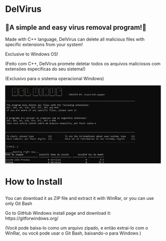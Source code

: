 # DelVirus
<div>
  <p> <h2> 💉A simple and easy virus removal program!💉 </h2> </p>
</div>
<div>
  <p> Made with C++ language, DelVirus can delete all malicious files with specific extensions from your system!</p>
  <p> Exclusive to Windows OS!</p>
  <p> (Feito com C++, DelVirus promete deletar todos os arquivos maliciosos com extensões especificas do seu sistema!)</p>
  <p> (Exclusivo para o sistema operacional Windows)</p>
</div>
<div>
    <img src="screenshot_20220507_233440.png" width=700>
</div>
<div>
  <h1> <p> How to Install</p> </h1>
  <p> You can download it as ZIP file and extract it with WinRar, or you can use only Git Bash</p>
  <p> Go to GitHub Windows install page and download it: https://gitforwindows.org/</p>
  <p> (Você pode baixa-lo como um arquivo zipado, e então extraí-lo com o WinRar, ou você pode usar o Git Bash, baixando-o para Windows )</p>
</div>

